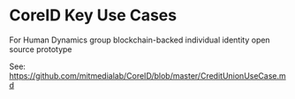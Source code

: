 # CoreID Key Use Cases

For Human Dynamics group blockchain-backed individual identity open source prototype

See: https://github.com/mitmedialab/CoreID/blob/master/CreditUnionUseCase.md


